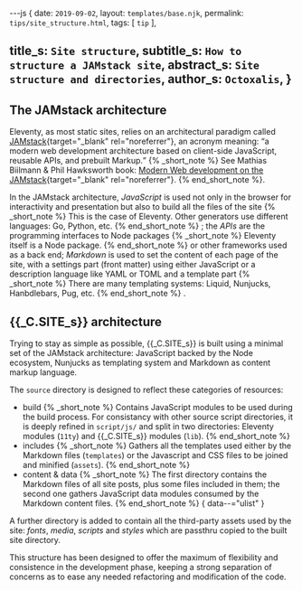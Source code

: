 ---js
{
  date:      `2019-09-02`,
  layout:    `templates/base.njk`,
  permalink: `tips/site_structure.html`,
  tags:      [ `tip` ],

  title_s:    `Site structure`,
  subtitle_s: `How to structure a JAMstack site`,
  abstract_s: `Site structure and directories`,
  author_s:   `Octoxalis`,
}
---
[comment]: # (======== Post ========)

## The JAMstack architecture

Eleventy, as most static sites, relies on an architectural paradigm called [JAMstack]{target="_blank" rel="noreferrer"}, an acronym meaning: <q>a modern web development architecture based on client-side JavaScript, reusable APIs, and prebuilt Markup.</q>
{% _short_note %}
See Mathias Biilmann & Phil Hawksworth book: [Modern Web development on the JAMstack]{target="_blank" rel="noreferrer"}.
{% end_short_note %}.

In the JAMstack architecture, *JavaScript* is used not only in the browser for interactivity and presentation but also to build all the files of the site
{% _short_note %}
This is the case of Eleventy. Other generators use different languages: Go, Python, etc.
{% end_short_note %}
; the *APIs* are the programming interfaces to Node packages
{% _short_note %}
Eleventy itself is a Node package.
{% end_short_note %}
or other frameworks used as a back end; *Markdown* is used to set the content of each page of the site, with a settings part (front matter) using either JavaScript or a description language like YAML or TOML and a template part
{% _short_note %}
There are many templating systems: Liquid, Nunjucks, Hanbdlebars, Pug, etc.
{% end_short_note %}
.

## {{_C.SITE_s}} architecture

Trying to stay as simple as possible, {{_C.SITE_s}} is built using a minimal set of the JAMstack architecture: JavaScript backed by the Node ecosystem, Nunjucks as templating system and Markdown as content markup language.

The `source` directory is designed to reflect these categories of resources:

+ build
{% _short_note %}
Contains JavaScript modules to be used during the build process. For consistancy with other source script directories, it is deeply refined in `script/js/` and split in two directories: Eleventy modules (`11ty`) and {{_C.SITE_s}} modules (`lib`).
{% end_short_note %}
+ includes
{% _short_note %}
Gathers all the templates used either by the Markdown files (`templates`) or the Javascript and CSS files to be joined and minified (`assets`).
{% end_short_note %}
+ content & data
{% _short_note %}
The first directory contains the Markdown files of all site posts, plus some files included in them;
the second one gathers JavaScript data modules consumed by the Markdown content files.
{% end_short_note %}
{ data--="ulist" }

A further directory is added to contain all the third-party assets used by the site: _fonts_, _media_, _scripts_ and _styles_ which are passthru copied to the built site directory.

This structure has been designed to offer the maximum of flexibility and consistence in the development phase, keeping a strong separation of concerns as to ease any needed refactoring and modification of the code.

[comment]: # (======== Links ========)

[JAMstack]: https://jamstack.org/
[Modern Web development on the JAMstack]: https://www.netlify.com/pdf/oreilly-modern-web-development-on-the-jamstack.pdf